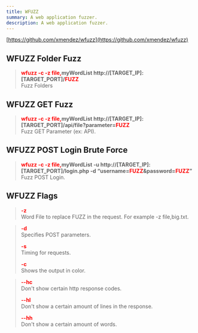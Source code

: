 ```yaml
---
title: WFUZZ
summary: A web application fuzzer.
description: A web application fuzzer.
---
```


[https://github.com/xmendez/wfuzz](https://github.com/xmendez/wfuzz)

## WFUZZ Folder Fuzz


 > 
 > **<font color=red>wfuzz -c -z file,</font>myWordList http://\[TARGET_IP\]:\[TARGET_PORT\]/<font color=red>FUZZ</font></br>**
 > Fuzz Folders

## WFUZZ GET Fuzz


 > 
 > **<font color=red>wfuzz -c -z file,</font>myWordList http://\[TARGET_IP\]:\[TARGET_PORT\]/api/file?parameter=<font color=red>FUZZ</font></br>**
 > Fuzz GET Parameter (ex: API).

## WFUZZ POST Login Brute Force


 > 
 > **<font color=red>wfuzz -c -z file,</font>myWordList -u http://\[TARGET_IP\]:\[TARGET_PORT\]/login.php -d “username=<font color=red>FUZZ</font>&password=<font color=red>FUZZ</font>”</br>**
 > Fuzz POST Login.

## WFUZZ Flags


 > 
 > **<font color=red>-z</font></br>**
 > Word File to replace FUZZ in the request. For example -z file,big.txt.

 > 
 > **<font color=red>-d</font></br>**
 > Specifies POST parameters.
 > 
 > **<font color=red>-s</font></br>**
 > Timing for requests.
 > 
 > **<font color=red>-c</font></br>**
 > Shows the output in color.

 > 
 > **<font color=red>--hc</font></br>**
 > Don't show certain http response codes.
 > 
 > **<font color=red>--hl</font></br>**
 > Don't show a certain amount of lines in the response.
 > 
 > **<font color=red>--hh</font></br>**
 > Don't show a certain amount of words.
